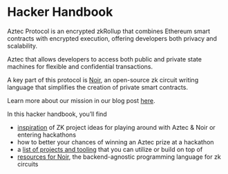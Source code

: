 # Hacker Handbook
Aztec Protocol is an encrypted zkRollup that combines Ethereum smart contracts with encrypted execution, offering developers both privacy and scalability. 

Aztec that allows developers to access both public and private state machines for flexible and confidential transactions. 

A key part of this protocol is [Noir](https://noir-lang.org/), an open-source zk circuit writing language that simplifies the creation of private smart contracts.

Learn more about our mission in our blog post [here](https://medium.com/aztec-protocol/aztec-the-hybrid-zkrollup-a90a197bf22e).

In this hacker handbook, you’ll find 

- [inspiration](INSPIRATION.md) of ZK project ideas for playing around with Aztec & Noir or entering hackathons
- how to better your chances of winning an Aztec prize at a hackathon
- a [list of projects and tooling](TOOLS.md) that you can utilize or build on top of
- [resources for Noir](RESOURCES.md), the backend-agnostic programming language for zk circuits

